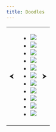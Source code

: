 ```yaml
---
title: Doodles
---
```


<table id="doodles">
<tr>
<td class="prev"><span>&#x2B9C;</span></td>
<td>
<ul id="doodle-gallery">
<li>
<img class="doodle imgbox" src="/image/doodles/doodle7.jpeg"/>
</li><li>
<img class="doodle imgbox" src="/image/doodles/doodle4.jpeg"/>
</li><li>
<img class="doodle imgbox" src="/image/doodles/doodle5.jpeg"/>
</li><li>
<img class="doodle imgbox" src="/image/doodles/doodle6.jpeg"/>
</li><li>
<img class="doodle imgbox" src="/image/doodles/doodle8.jpeg"/>
</li><li>
<img class="doodle imgbox" src="/image/doodles/doodle9.jpeg"/>
</li><li>
<img class="doodle imgbox" src="/image/doodles/doodle10.jpeg"/>
</li><li>
<img class="doogle imgbox" src="/image/doodles/doodle2.jpg" />
</li><li>
<img class="doodle imgbox" src="/image/doodles/doodle1.png" />
</li><li>
<img class="doodle imgbox" src="/image/doodles/enlightenment.png" />
</li><li>
<img class="doodle imgbox" src="/image/doodles/crapola.png" />
</li>
</ul>
</td>
<td class="next"><span>&#x2B9E;</span></td>
</table>
